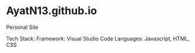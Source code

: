 # AyatN13.github.io
Personal Site

Tech Stack:
Framework: Visual Studio Code
Languages: Javascript, HTML, CSS